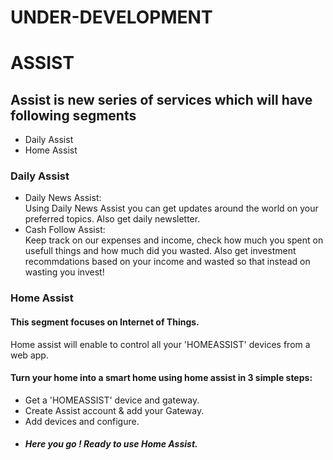 # UNDER-DEVELOPMENT
# ASSIST
## Assist is new series of services which will have following segments
* Daily Assist
* Home Assist

### Daily Assist
* Daily News Assist:\
Using Daily News Assist you can get updates around the world on your preferred topics.
Also get daily newsletter.
* Cash Follow Assist:\
Keep track on our expenses and income, check how much you spent on usefull things and how much did you wasted.
Also get investment recommdations based on your income and wasted so that instead on wasting you invest!

### Home Assist
#### This segment focuses on Internet of Things.
Home assist will enable to control all your 'HOMEASSIST' devices from a web app.
#### Turn your home into a smart home using home assist in 3 simple steps:
* Get a 'HOMEASSIST' device and gateway.
* Create Assist account & add your Gateway.
* Add devices and configure.
* ##### Here you go ! Ready to use Home Assist. 
